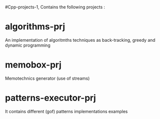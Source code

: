 
#Cpp-projects-1, Contains the following projects :

# algorithms-prj
An implementation of algoritmths techniques as back-tracking, greedy and dynamic programming

# memobox-prj
Memotechnics generator (use of streams)

# patterns-executor-prj
It contains different (gof) patterns implementations examples

